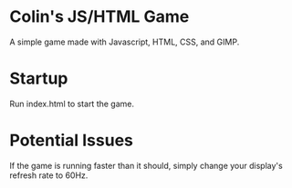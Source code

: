 # Colin's JS/HTML Game
 A simple game made with Javascript, HTML, CSS, and GIMP.
# Startup
 Run index.html to start the game.
# Potential Issues
 If the game is running faster than it should, simply change your display's refresh rate to 60Hz.
